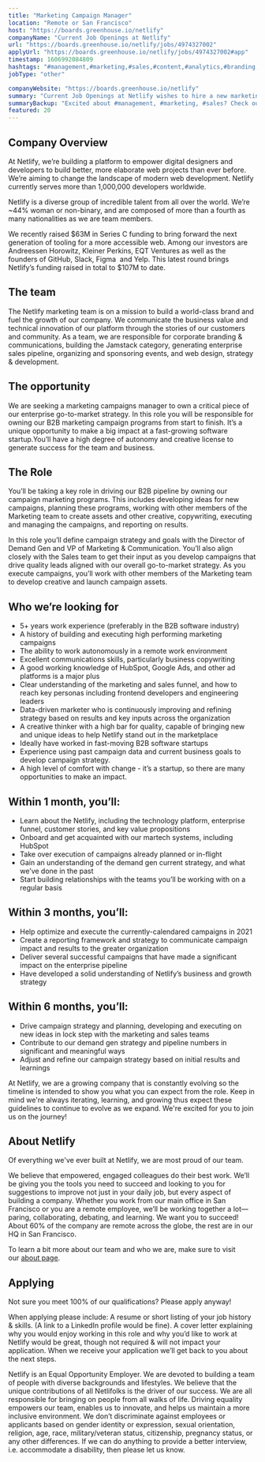 ```yaml
---
title: "Marketing Campaign Manager"
location: "Remote or San Francisco"
host: "https://boards.greenhouse.io/netlify"
companyName: "Current Job Openings at Netlify"
url: "https://boards.greenhouse.io/netlify/jobs/4974327002"
applyUrl: "https://boards.greenhouse.io/netlify/jobs/4974327002#app"
timestamp: 1606992084809
hashtags: "#management,#marketing,#sales,#content,#analytics,#branding,#ui/ux,#git,#figma,#office"
jobType: "other"

companyWebsite: "https://boards.greenhouse.io/netlify"
summary: "Current Job Openings at Netlify wishes to hire a new marketing campaign manager. If you have 5+ years work experience, consider applying."
summaryBackup: "Excited about #management, #marketing, #sales? Check out this job post!"
featured: 20
---
```


## Company Overview

At Netlify, we’re building a platform to empower digital designers and developers to build better, more elaborate web projects than ever before. We’re aiming to change the landscape of modern web development. Netlify currently serves more than 1,000,000 developers worldwide.

Netlify is a diverse group of incredible talent from all over the world. We’re ~44% woman or non-binary, and are composed of more than a fourth as many nationalities as we are team members.

We recently raised $63M in Series C funding to bring forward the next generation of tooling for a more accessible web. Among our investors are Andreessen Horowitz, Kleiner Perkins, EQT Ventures as well as the founders of GitHub, Slack, Figma  and Yelp. This latest round brings Netlify’s funding raised in total to $107M to date.

## The team

The Netlify marketing team is on a mission to build a world-class brand and fuel the growth of our company. We communicate the business value and technical innovation of our platform through the stories of our customers and community. As a team, we are responsible for corporate branding & communications, building the Jamstack category, generating enterprise sales pipeline, organizing and sponsoring events, and web design, strategy & development. 

## The opportunity

We are seeking a marketing campaigns manager to own a critical piece of our enterprise go-to-market strategy. In this role you will be responsible for owning our B2B marketing campaign programs from start to finish. It’s a unique opportunity to make a big impact at a fast-growing software startup.You’ll have a high degree of autonomy and creative license to generate success for the team and business.

## The Role

You’ll be taking a key role in driving our B2B pipeline by owning our campaign marketing programs. This includes developing ideas for new campaigns, planning these programs, working with other members of the Marketing team to create assets and other creative, copywriting, executing and managing the campaigns, and reporting on results.

In this role you’ll define campaign strategy and goals with the Director of Demand Gen and VP of Marketing & Communication. You’ll also align closely with the Sales team to get their input as you develop campaigns that drive quality leads aligned with our overall go-to-market strategy. As you execute campaigns, you’ll work with other members of the Marketing team to develop creative and launch campaign assets.

## Who we’re looking for

*   5+ years work experience (preferably in the B2B software industry)
*   A history of building and executing high performing marketing campaigns
*   The ability to work autonomously in a remote work environment
*   Excellent communications skills, particularly business copywriting
*   A good working knowledge of HubSpot, Google Ads, and other ad platforms is a major plus
*   Clear understanding of the marketing and sales funnel, and how to reach key personas including frontend developers and engineering leaders
*   Data-driven marketer who is continuously improving and refining strategy based on results and key inputs across the organization
*   A creative thinker with a high bar for quality, capable of bringing new and unique ideas to help Netlify stand out in the marketplace
*   Ideally have worked in fast-moving B2B software startups
*   Experience using past campaign data and current business goals to develop campaign strategy.
*   A high level of comfort with change - it’s a startup, so there are many opportunities to make an impact.

## Within 1 month, you’ll:

*   Learn about the Netlify, including the technology platform, enterprise funnel, customer stories, and key value propositions
*   Onboard and get acquainted with our martech systems, including HubSpot 
*   Take over execution of campaigns already planned or in-flight
*   Gain an understanding of the demand gen current strategy, and what we’ve done in the past
*   Start building relationships with the teams you’ll be working with on a regular basis

## Within 3 months, you’ll:

*   Help optimize and execute the currently-calendared campaigns in 2021
*   Create a reporting framework and strategy to communicate campaign impact and results to the greater organization
*   Deliver several successful campaigns that have made a significant impact on the enterprise pipeline
*   Have developed a solid understanding of Netlify’s business and growth strategy

## Within 6 months, you’ll:

*   Drive campaign strategy and planning, developing and executing on new ideas in lock step with the marketing and sales teams
*   Contribute to our demand gen strategy and pipeline numbers in significant and meaningful ways
*   Adjust and refine our campaign strategy based on initial results and learnings

At Netlify, we are a growing company that is constantly evolving so the timeline is intended to show you what you can expect from the role. Keep in mind we're always iterating, learning, and growing thus expect these guidelines to continue to evolve as we expand. We're excited for you to join us on the journey!

## About Netlify

Of everything we've ever built at Netlify, we are most proud of our team.

We believe that empowered, engaged colleagues do their best work. We’ll be giving you the tools you need to succeed and looking to you for suggestions to improve not just in your daily job, but every aspect of building a company. Whether you work from our main office in San Francisco or you are a remote employee, we’ll be working together a lot—paring, collaborating, debating, and learning. We want you to succeed! About 60% of the company are remote across the globe, the rest are in our HQ in San Francisco.

To learn a bit more about our team and who we are, make sure to visit our [about page](http://netlify.com/about).

## Applying

Not sure you meet 100% of our qualifications? Please apply anyway!

When applying please include: A resume or short listing of your job history & skills. (A link to a LinkedIn profile would be fine). A cover letter explaining why you would enjoy working in this role and why you’d like to work at Netlify would be great, though not required & will not impact your application. When we receive your application we’ll get back to you about the next steps.

Netlify is an Equal Opportunity Employer. We are devoted to building a team of people with diverse backgrounds and lifestyles. We believe that the unique contributions of all Netlifolks is the driver of our success. We are all responsible for bringing on people from all walks of life. Driving equality empowers our team, enables us to innovate, and helps us maintain a more inclusive environment. We don’t discriminate against employees or applicants based on gender identity or expression, sexual orientation, religion, age, race, military/veteran status, citizenship, pregnancy status, or any other differences. If we can do anything to provide a better interview, i.e. accommodate a disability, then please let us know.

